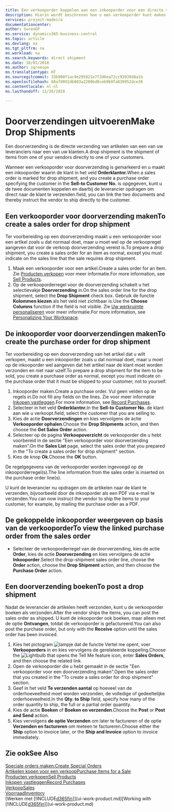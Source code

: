 ```yaml
---
title: Een verkooporder koppelen aan een inkooporder voor een directe verzending | Microsoft Docs
description: Hierin wordt beschreven hoe u een verkooporder kunt maken die is gekoppeld aan een inkooporder om verzending direct van de leverancier naar de klant mogelijk te maken.
services: project-madeira
documentationcenter: 
author: SorenGP
ms.service: dynamics365-business-central
ms.topic: article
ms.devlang: na
ms.tgt_pltfrm: na
ms.workload: na
ms.search.keywords: direct shipment
ms.date: 10/01/2018
ms.author: sgroespe
ms.translationtype: HT
ms.sourcegitcommit: 33b900f1ac9e295921e7f3d6ea72cc93939d8a1b
ms.openlocfilehash: 68af9892db003a2200bd0ceb9b9fa839952dce36
ms.contentlocale: nl-nl
ms.lasthandoff: 11/26/2018

---
```

# <a name="make-drop-shipments"></a><span data-ttu-id="9349d-103">Doorverzendingen uitvoeren</span><span class="sxs-lookup"><span data-stu-id="9349d-103">Make Drop Shipments</span></span>
<span data-ttu-id="9349d-104">Een doorverzending is de directe verzending van artikelen van een van uw leveranciers naar een van uw klanten.</span><span class="sxs-lookup"><span data-stu-id="9349d-104">A drop shipment is the shipment of items from one of your vendors directly to one of your customers.</span></span>

<span data-ttu-id="9349d-105">Wanneer een verkooporder voor doorverzending is gemarkeerd en u maakt een inkooporder waarin de klant in het veld **Orderklantnr.**</span><span class="sxs-lookup"><span data-stu-id="9349d-105">When a sales order is marked for drop shipment, and you create a purchase order specifying the customer in the **Sell-to Customer No.**</span></span> <span data-ttu-id="9349d-106">is opgegeven, kunt u de twee documenten koppelen en daarbij de leverancier opdragen om direct naar de klant te verzenden.</span><span class="sxs-lookup"><span data-stu-id="9349d-106">field, you can link the two documents and thereby instruct the vendor to ship directly to the customer.</span></span>

## <a name="to-create-a-sales-order-for-drop-shipment"></a><span data-ttu-id="9349d-107">Een verkooporder voor doorverzending maken</span><span class="sxs-lookup"><span data-stu-id="9349d-107">To create a sales order for drop shipment</span></span>
<span data-ttu-id="9349d-108">Ter voorbereiding op een doorverzending maakt u een verkooporder voor een artikel zoals u dat normaal doet, maar u moet wel op de verkoopregel aangeven dat voor de verkoop doorverzending vereist is.</span><span class="sxs-lookup"><span data-stu-id="9349d-108">To prepare a drop shipment, you create a sales order for an item as normal, except you must indicate on the sales line that the sale requires drop shipment.</span></span>

1. <span data-ttu-id="9349d-109">Maak een verkooporder voor een artikel.</span><span class="sxs-lookup"><span data-stu-id="9349d-109">Create a sales order for an item.</span></span> <span data-ttu-id="9349d-110">Zie [Producten verkopen](sales-how-sell-products.md) voor meer informatie.</span><span class="sxs-lookup"><span data-stu-id="9349d-110">For more information, see [Sell Products](sales-how-sell-products.md).</span></span>
2. <span data-ttu-id="9349d-111">Op de verkooporderregel voor de doorverzending schakelt u het selectievakje **Doorverzending** in.</span><span class="sxs-lookup"><span data-stu-id="9349d-111">On the sales order line for the drop shipment, select the **Drop Shipment** check box.</span></span> <span data-ttu-id="9349d-112">Gebruik de functie **Kolommen kiezen** als het veld niet zichtbaar is.</span><span class="sxs-lookup"><span data-stu-id="9349d-112">Use the **Choose Columns** function if the field is not visible.</span></span> <span data-ttu-id="9349d-113">Zie [Uw werkruimte personaliseren](ui-personalization-user.md) voor meer informatie.</span><span class="sxs-lookup"><span data-stu-id="9349d-113">For more information, see [Personalizing Your Workspace](ui-personalization-user.md).</span></span>

## <a name="to-create-the-purchase-order-for-drop-shipment"></a><span data-ttu-id="9349d-114">De inkooporder voor doorverzendingen maken</span><span class="sxs-lookup"><span data-stu-id="9349d-114">To create the purchase order for drop shipment</span></span>
<span data-ttu-id="9349d-115">Ter voorbereiding op een doorverzending van het artikel dat u wilt verkopen, maakt u een inkooporder zoals u dat normaal doet, maar u moet op de inkooporder wel aangeven dat het artikel naar de klant moet worden verzonden en niet naar uzelf.</span><span class="sxs-lookup"><span data-stu-id="9349d-115">To prepare a drop shipment for the item to be sold, you create a purchase order as normal, except you must indicate on the purchase order that it must be shipped to your customer, not to yourself.</span></span>

1. <span data-ttu-id="9349d-116">Inkooporder maken.</span><span class="sxs-lookup"><span data-stu-id="9349d-116">Create a purchase order.</span></span> <span data-ttu-id="9349d-117">Vul geen velden op de regels in.</span><span class="sxs-lookup"><span data-stu-id="9349d-117">Do not fill any fields on the lines.</span></span> <span data-ttu-id="9349d-118">Zie voor meer informatie [Inkopen vastleggen](purchasing-how-record-purchases.md).</span><span class="sxs-lookup"><span data-stu-id="9349d-118">For more information, see [Record Purchases](purchasing-how-record-purchases.md).</span></span>
2. <span data-ttu-id="9349d-119">Selecteer in het veld **Orderklantnr.**</span><span class="sxs-lookup"><span data-stu-id="9349d-119">In the **Sell-to Customer No.**</span></span> <span data-ttu-id="9349d-120">de klant aan wie u verkoopt.</span><span class="sxs-lookup"><span data-stu-id="9349d-120">field, select the customer that you are selling to.</span></span>
3. <span data-ttu-id="9349d-121">Kies de actie **Doorverzendingen** en kies vervolgens de actie **Verkooporder ophalen**.</span><span class="sxs-lookup"><span data-stu-id="9349d-121">Choose the **Drop Shipments** action, and then choose the **Get Sales Order** action.</span></span>
4. <span data-ttu-id="9349d-122">Selecteer op de pagina **Verkoopoverzicht** de verkooporder die u hebt voorbereid in de sectie "Een verkooporder voor doorverzending maken".</span><span class="sxs-lookup"><span data-stu-id="9349d-122">On the **Sales List** page, select the sales order that you prepared in the "To create a sales order for drop shipment" section.</span></span>
5. <span data-ttu-id="9349d-123">Kies de knop **Ok**.</span><span class="sxs-lookup"><span data-stu-id="9349d-123">Choose the **OK** button.</span></span>

<span data-ttu-id="9349d-124">De regelgegevens van de verkooporder worden ingevoegd op de inkooporderregel(s).</span><span class="sxs-lookup"><span data-stu-id="9349d-124">The line information from the sales order is inserted on the purchase order line(s).</span></span>

<span data-ttu-id="9349d-125">U kunt de leverancier nu opdragen om de artikelen naar de klant te verzenden, bijvoorbeeld door de inkooporder als een PDF via e-mail te verzenden.</span><span class="sxs-lookup"><span data-stu-id="9349d-125">You can now instruct the vendor to ship the items to your customer, for example, by mailing the purchase order as a PDF.</span></span>     

## <a name="to-view-the-linked-purchase-order-from-the-sales-order"></a><span data-ttu-id="9349d-126">De gekoppelde inkooporder weergeven op basis van de verkooporder</span><span class="sxs-lookup"><span data-stu-id="9349d-126">To view the linked purchase order from the sales order</span></span>
* <span data-ttu-id="9349d-127">Selecteer de verkooporderregel van de doorverzending, kies de actie **Order**, kies de actie **Doorverzending** en kies vervolgens de actie **Inkooporder**.</span><span class="sxs-lookup"><span data-stu-id="9349d-127">Select the drop-shipment sales order line, choose the **Order** action, choose the **Drop Shipment** action, and then choose the **Purchase Order** action.</span></span>

## <a name="to-post-a-drop-shipment"></a><span data-ttu-id="9349d-128">Een doorverzending boeken</span><span class="sxs-lookup"><span data-stu-id="9349d-128">To post a drop shipment</span></span>
<span data-ttu-id="9349d-129">Nadat de leverancier de artikelen heeft verzonden, kunt u de verkooporder boeken als verzonden.</span><span class="sxs-lookup"><span data-stu-id="9349d-129">After the vendor ships the items, you can post the sales order as shipped.</span></span> <span data-ttu-id="9349d-130">U kunt de inkooporder ook boeken, maar alleen met de optie **Ontvangen**, totdat de verkooporder is gefactureerd.</span><span class="sxs-lookup"><span data-stu-id="9349d-130">You can also post the purchase order, but only with the **Receive** option until the sales order has been invoiced.</span></span>

1. <span data-ttu-id="9349d-131">Kies het pictogram ![lampje dat de functie Vertel me opent](media/ui-search/search_small.png "Vertel me wat u wilt doen"), voer **Verkooporders** in en kies vervolgens de gerelateerde koppeling.</span><span class="sxs-lookup"><span data-stu-id="9349d-131">Choose the ![Lightbulb that opens the Tell Me feature](media/ui-search/search_small.png "Tell me what you want to do") icon, enter **Sales Orders**, and then choose the related link.</span></span>
2. <span data-ttu-id="9349d-132">Open de verkooporder die u hebt gemaakt in de sectie "Een verkooporder voor een doorverzending maken".</span><span class="sxs-lookup"><span data-stu-id="9349d-132">Open the sales order that you created in the "To create a sales order for drop shipment" section.</span></span>
3. <span data-ttu-id="9349d-133">Geef in het veld **Te verzenden aantal** op hoeveel van de orderhoeveelheid moet worden verzonden, de volledige of gedeeltelijke orderhoeveelheid.</span><span class="sxs-lookup"><span data-stu-id="9349d-133">In the **Qty. to Ship** field, specify how many of the order quantity to ship, the full or a partial order quantity.</span></span>
4. <span data-ttu-id="9349d-134">Kies de actie **Boeken** of **Boeken en verzenden**.</span><span class="sxs-lookup"><span data-stu-id="9349d-134">Choose the **Post** or **Post and Send** action.</span></span>
5. <span data-ttu-id="9349d-135">Kies vervolgens **de optie Verzenden** om later te factureren of de optie **Verzenden en factureren** om meteen te factureren.</span><span class="sxs-lookup"><span data-stu-id="9349d-135">Choose either the **Ship** option to invoice later, or the **Ship and Invoice** option to invoice immediately.</span></span>

## <a name="see-also"></a><span data-ttu-id="9349d-136">Zie ook</span><span class="sxs-lookup"><span data-stu-id="9349d-136">See Also</span></span>
[<span data-ttu-id="9349d-137">Speciale orders maken:</span><span class="sxs-lookup"><span data-stu-id="9349d-137">Create Special Orders</span></span>](sales-how-to-create-special-orders.md)  
[<span data-ttu-id="9349d-138">Artikelen kopen voor een verkoop</span><span class="sxs-lookup"><span data-stu-id="9349d-138">Purchase Items for a Sale</span></span>](purchasing-how-purchase-products-sale.md)  
[<span data-ttu-id="9349d-139">Producten verkopen</span><span class="sxs-lookup"><span data-stu-id="9349d-139">Sell Products</span></span>](sales-how-sell-products.md)  
[<span data-ttu-id="9349d-140">Inkopen vastleggen</span><span class="sxs-lookup"><span data-stu-id="9349d-140">Record Purchases</span></span>](purchasing-how-record-purchases.md)  
[<span data-ttu-id="9349d-141">Verkoop</span><span class="sxs-lookup"><span data-stu-id="9349d-141">Sales</span></span>](sales-manage-sales.md)  
[<span data-ttu-id="9349d-142">Voorraad</span><span class="sxs-lookup"><span data-stu-id="9349d-142">Inventory</span></span>](inventory-manage-inventory.md)  
<span data-ttu-id="9349d-143">[Werken met [!INCLUDE[d365fin](includes/d365fin_md.md)]](ui-work-product.md)</span><span class="sxs-lookup"><span data-stu-id="9349d-143">[Working with [!INCLUDE[d365fin](includes/d365fin_md.md)]](ui-work-product.md)</span></span>

